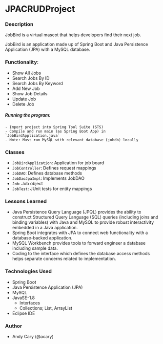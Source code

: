 # JPACRUDProject

### Description

JobBird is a virtual mascot that helps developers find their next job.

JobBird is an application made up of Spring Boot and Java Persistence Application (JPA) with a MySQL database.

### Functionality:
- Show All Jobs
- Search Jobs By ID
- Search Jobs By Keyword
- Add New Job
- Show Job Details
- Update Job
- Delete Job

##### Running the program:
```
- Import project into Spring Tool Suite (STS)
- Compile and run main (as Spring Boot App) in `JobBirdApplication.java`
- Note: Must run MySQL with relevant database (jobdb) locally
```

### Classes

- `JobBirdApplication`: Application for job board
- `JobController`: Defines request mappings
- `JobDAO`: Defines database methods
- `JobDaoJpaImpl`: Implements JobDAO
- `Job`: Job object
- `JobTest`: JUnit tests for entity mappings

### Lessons Learned

- Java Persistence Query Language (JPQL) provides the ability to construct Structured Query Language (SQL) queries (including joins and binding variables) with Java and MySQL to provide robust interactivity embedded in a Java application.
- Spring Boot integrates with JPA to connect web functionality with a database-backed application.
- MySQL Workbench provides tools to forward engineer a database including sample data.
- Coding to the interface which defines the database access methods helps separate concerns related to implementation.

### Technologies Used

- Spring Boot
- Java Persistence Application (JPA)
- MySQL
- JavaSE-1.8
  - Interfaces
  - Collections; List, ArrayList
- Eclipse IDE

### Author

- Andy Cary (@acary)
